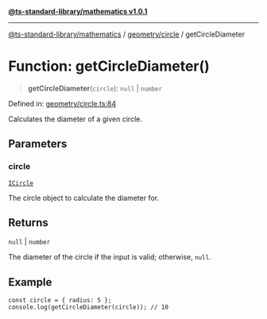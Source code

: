 [**@ts-standard-library/mathematics v1.0.1**](../../../README.md)

***

[@ts-standard-library/mathematics](../../../README.md) / [geometry/circle](../README.md) / getCircleDiameter

# Function: getCircleDiameter()

> **getCircleDiameter**(`circle`): `null` \| `number`

Defined in: [geometry/circle.ts:84](https://github.com/gabaudette/ts-stdlib/blob/7333da76bc775fbabd0907ad8519b912cfc2fe26/packages/mathematics/src/geometry/circle.ts#L84)

Calculates the diameter of a given circle.

## Parameters

### circle

[`ICircle`](../interfaces/ICircle.md)

The circle object to calculate the diameter for.

## Returns

`null` \| `number`

The diameter of the circle if the input is valid; otherwise, `null`.

## Example

```
const circle = { radius: 5 };
console.log(getCircleDiameter(circle)); // 10
```
